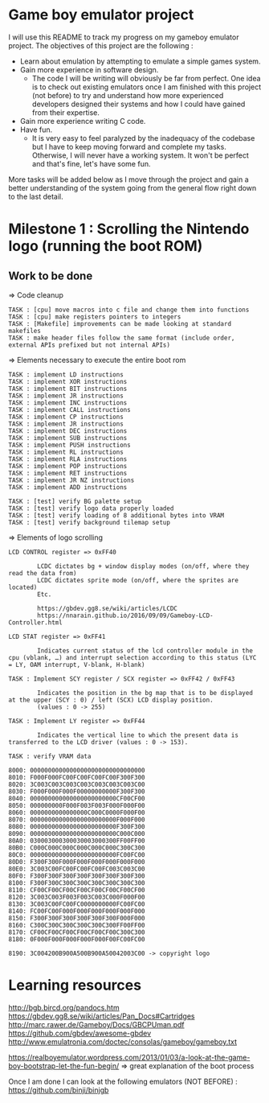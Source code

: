 # Game boy emulator project

I will use this README to track my progress on my gameboy emulator project. The objectives of this project are the following :
- Learn about emulation by attempting to emulate a simple games system.
- Gain more experience in software design.
	- The code I will be writing will obviously be far from perfect. One idea is to check out existing emulators once I am finished with this project (not before) to try and understand how more experienced developers designed their systems and how I could have gained from their expertise.
- Gain more experience writing C code.
- Have fun.
	- It is very easy to feel paralyzed by the inadequacy of the codebase but I have to keep moving forward and complete my tasks. Otherwise, I will never have a working system. It won't be perfect and that's fine, let's have some fun.

More tasks will be added below as I move through the project and gain a better understanding of the system going from the general flow right down to the last detail.

# Milestone 1 : Scrolling the Nintendo logo (running the boot ROM)

## Work to be done

=> Code cleanup

	TASK : [cpu] move macros into c file and change them into functions
	TASK : [cpu] make registers pointers to integers
	TASK : [Makefile] improvements can be made looking at standard makefiles
	TASK : make header files follow the same format (include order, external APIs prefixed but not internal APIs)

=> Elements necessary to execute the entire boot rom

	TASK : implement LD instructions
	TASK : implement XOR instructions
	TASK : implement BIT instructions
	TASK : implement JR instructions
	TASK : implement INC instructions
	TASK : implement CALL instructions
	TASK : implement CP instructions
	TASK : implement JR instructions
	TASK : implement DEC instructions
	TASK : implement SUB instructions
	TASK : implement PUSH instructions
	TASK : implement RL instructions
	TASK : implement RLA instructions
	TASK : implement POP instructions
	TASK : implement RET instructions
	TASK : implement JR NZ instructions
	TASK : implement ADD instructions

	TASK : [test] verify BG palette setup
	TASK : [test] verify logo data properly loaded
	TASK : [test] verify loading of 8 additional bytes into VRAM
	TASK : [test] verify background tilemap setup
	
=> Elements of logo scrolling

	LCD CONTROL register => 0xFF40
		
			LCDC dictates bg + window display modes (on/off, where they read the data from)
			LCDC dictates sprite mode (on/off, where the sprites are located)
			Etc.
			
			https://gbdev.gg8.se/wiki/articles/LCDC
			https://nnarain.github.io/2016/09/09/Gameboy-LCD-Controller.html
	
	LCD STAT register => 0xFF41
		
			Indicates current status of the lcd controller module in the cpu (vblank, …) and interrupt selection according to this status (LYC = LY, OAM interrupt, V-blank, H-blank)
	
	TASK : Implement SCY register / SCX register => 0xFF42 / 0xFF43
		
			Indicates the position in the bg map that is to be displayed at the upper (SCY : 0) / left (SCX) LCD display position.
			(values : 0 -> 255)
			
	TASK : Implement LY register => 0xFF44
			
			Indicates the vertical line to which the present data is transferred to the LCD driver (values : 0 -> 153).

	TASK : verify VRAM data

	8000: 00000000000000000000000000000000
	8010: F000F000FC00FC00FC00FC00F300F300
	8020: 3C003C003C003C003C003C003C003C00
	8030: F000F000F000F00000000000F300F300
	8040: 000000000000000000000000CF00CF00
	8050: 000000000F000F003F003F000F000F00
	8060: 0000000000000000C000C0000F000F00
	8070: 000000000000000000000000F000F000
	8080: 000000000000000000000000F300F300
	8090: 000000000000000000000000C000C000
	80A0: 030003000300030003000300FF00FF00
	80B0: C000C000C000C000C000C000C300C300
	80C0: 000000000000000000000000FC00FC00
	80D0: F300F300F000F000F000F000F000F000
	80E0: 3C003C00FC00FC00FC00FC003C003C00
	80F0: F300F300F300F300F300F300F300F300
	8100: F300F300C300C300C300C300C300C300
	8110: CF00CF00CF00CF00CF00CF00CF00CF00
	8120: 3C003C003F003F003C003C000F000F00
	8130: 3C003C00FC00FC0000000000FC00FC00
	8140: FC00FC00F000F000F000F000F000F000
	8150: F300F300F300F300F300F300F000F000
	8160: C300C300C300C300C300C300FF00FF00
	8170: CF00CF00CF00CF00CF00CF00C300C300
	8180: 0F000F000F000F000F000F00FC00FC00

	8190: 3C004200B900A500B900A50042003C00 -> copyright logo

# Learning resources

http://bgb.bircd.org/pandocs.htm
https://gbdev.gg8.se/wiki/articles/Pan_Docs#Cartridges
http://marc.rawer.de/Gameboy/Docs/GBCPUman.pdf
https://github.com/gbdev/awesome-gbdev
http://www.emulatronia.com/doctec/consolas/gameboy/gameboy.txt

https://realboyemulator.wordpress.com/2013/01/03/a-look-at-the-game-boy-bootstrap-let-the-fun-begin/ => great explanation of the boot process

Once I am done I can look at the following emulators (NOT BEFORE) : 
https://github.com/binji/binjgb